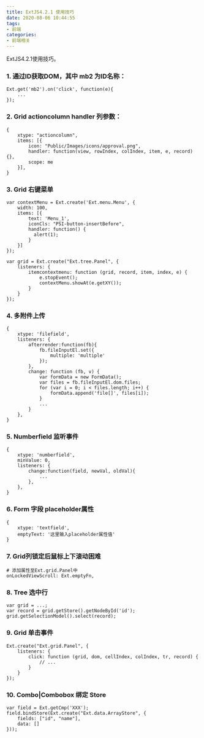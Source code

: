 ```yaml
---
title: ExtJS4.2.1 使用技巧
date: 2020-08-06 10:44:55
tags:
- 前端
categories:
- 前端相关
---
```


ExtJS4.2.1使用技巧。

<!-- more -->

### 1. 通过ID获取DOM，其中 mb2 为ID名称：

```
Ext.get('mb2').on('click', function(e){
    ...
});
```

### 2. Grid actioncolumn handler 列参数：

```
{
    xtype: "actioncolumn",
    items: [{
        icon: "Public/Images/icons/approval.png",
        handler: function(view, rowIndex, colIndex, item, e, record){},
        scope: me
    }],
}
```

### 3. Grid 右键菜单

```
var contextMenu = Ext.create('Ext.menu.Menu', {
    width: 100,
    items: [{
        text: 'Menu_1',
        iconCls: "PSI-button-insertBefore",
        handler: function() {
          alert(1);
        }
    }]
});

var grid = Ext.create("Ext.tree.Panel", {
    listeners: {
        itemcontextmenu: function (grid, record, item, index, e) {
            e.stopEvent();
            contextMenu.showAt(e.getXY());
        }
    }
});
```

### 4. 多附件上传

```
{
    xtype: 'filefield',
    listeners: {
        afterrender:function(fb){
            fb.fileInputEl.set({
                multiple: 'multiple'
            });
        },
        change: function (fb, v) {
            var formData = new FormData();
            var files = fb.fileInputEl.dom.files;
            for (var i = 0; i < files.length; i++) {
                formData.append('file[]', files[i]);
            }
            ...
        }
    },
}
```

### 5. Numberfield 监听事件

```
{
    xtype: 'numberfield',
    minValue: 0,
    listeners: {
        change:function(field, newVal, oldVal){
            ...
        },
    },
}
```

### 6. Form 字段 placeholder属性

```
{
    xtype: 'textfield',
    emptyText: '这里输入placeholder属性值'
}
```

### 7. Grid列锁定后鼠标上下滚动困难

```
# 添加属性至Ext.grid.Panel中
onLockedViewScroll: Ext.emptyFn,
```

### 8. Tree 选中行

```
var grid = ...;
var record = grid.getStore().getNodeById('id');
grid.getSelectionModel().select(record);
```

### 9. Grid 单击事件

```
Ext.create("Ext.grid.Panel", {
    listeners: {
        click: function (grid, dom, cellIndex, colIndex, tr, record) {
            // ...
        }
    }
});
```

### 10. Combo|Combobox 绑定 Store

```
var field = Ext.getCmp('XXX');
field.bindStore(Ext.create("Ext.data.ArrayStore", {
    fields: ["id", "name"],
    data: []
}));
```